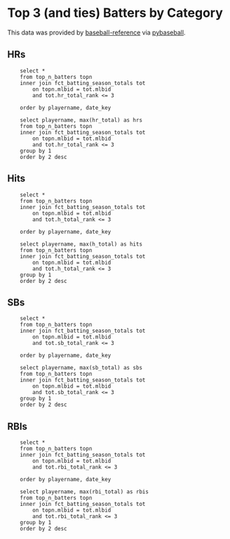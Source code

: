 # Top 3 (and ties) Batters by Category

This data was provided by [baseball-reference](https://www.baseball-reference.com/) via [pybaseball](https://github.com/jldbc/pybaseball).

## HRs 

```top3hr
    select *
    from top_n_batters topn
    inner join fct_batting_season_totals tot
        on topn.mlbid = tot.mlbid
        and tot.hr_total_rank <= 3

    order by playername, date_key
```

```top3hr_tot
    select playername, max(hr_total) as hrs
    from top_n_batters topn
    inner join fct_batting_season_totals tot
        on topn.mlbid = tot.mlbid
        and tot.hr_total_rank <= 3
    group by 1
    order by 2 desc
```

<LineChart 
    data={top3hr} 
    x=date_key 
    y=cumulative_hr
    series=playername 
    lineWidth=4
/>
<DataTable data={top3hr_tot}> </DataTable>

## Hits 

```top3h
    select *
    from top_n_batters topn
    inner join fct_batting_season_totals tot
        on topn.mlbid = tot.mlbid
        and tot.h_total_rank <= 3

    order by playername, date_key
```

```top3h_tot
    select playername, max(h_total) as hits
    from top_n_batters topn
    inner join fct_batting_season_totals tot
        on topn.mlbid = tot.mlbid
        and tot.h_total_rank <= 3
    group by 1
    order by 2 desc
```

<LineChart 
    data={top3h} 
    x=date_key 
    y=cumulative_h
    series=playername 
    lineWidth=4
/>
<DataTable data={top3h_tot}> </DataTable>

## SBs 

```top3sb
    select *
    from top_n_batters topn
    inner join fct_batting_season_totals tot
        on topn.mlbid = tot.mlbid
        and tot.sb_total_rank <= 3

    order by playername, date_key
```

```top3sb_tot
    select playername, max(sb_total) as sbs
    from top_n_batters topn
    inner join fct_batting_season_totals tot
        on topn.mlbid = tot.mlbid
        and tot.sb_total_rank <= 3
    group by 1
    order by 2 desc
```

<LineChart 
    data={top3sb} 
    x=date_key 
    y=cumulative_sb
    series=playername 
    lineWidth=4
/>
<DataTable data={top3sb_tot}> </DataTable>


## RBIs 

```top3rbi
    select *
    from top_n_batters topn
    inner join fct_batting_season_totals tot
        on topn.mlbid = tot.mlbid
        and tot.rbi_total_rank <= 3

    order by playername, date_key
```

```top3rbi_tot
    select playername, max(rbi_total) as rbis
    from top_n_batters topn
    inner join fct_batting_season_totals tot
        on topn.mlbid = tot.mlbid
        and tot.rbi_total_rank <= 3
    group by 1
    order by 2 desc
```

<LineChart 
    data={top3rbi} 
    x=date_key 
    y=cumulative_rbi
    series=playername 
    lineWidth=4
/>
<DataTable data={top3rbi_tot}> </DataTable>